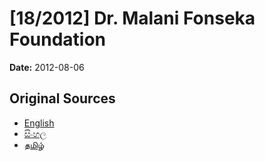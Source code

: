 # [18/2012] Dr. Malani Fonseka Foundation

**Date:** 2012-08-06

## Original Sources

- [English](https://documents.gov.lk/view/acts/2012/8/18-2012_E.pdf)
- [සිංහල](https://documents.gov.lk/view/acts/2012/8/18-2012_S.pdf)
- [தமிழ்](https://documents.gov.lk/view/acts/2012/8/18-2012_T.pdf)

